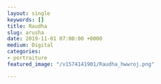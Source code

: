 ```yaml
---
layout: single
keywords: []
title: Raudha
slug: arusha
date: 2019-11-01 07:00:00 +0000
medium: Digital
categories:
- portraiture
featured_image: "/v1574141901/Raudha_hwwroj.png"

---
```

